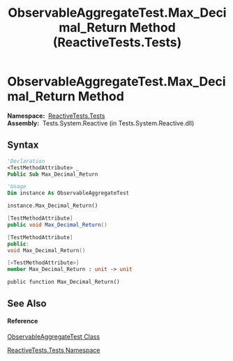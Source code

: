 ﻿---
title: ObservableAggregateTest.Max_Decimal_Return Method  (ReactiveTests.Tests)
TOCTitle: Max_Decimal_Return Method
ms:assetid: M:ReactiveTests.Tests.ObservableAggregateTest.Max_Decimal_Return
ms:mtpsurl: https://msdn.microsoft.com/en-us/library/reactivetests.tests.observableaggregatetest.max_decimal_return(v=VS.103)
ms:contentKeyID: 36618919
ms.date: 06/28/2011
mtps_version: v=VS.103
f1_keywords:
- ReactiveTests.Tests.ObservableAggregateTest.Max_Decimal_Return
dev_langs:
- CSharp
- JScript
- VB
- FSharp
- c++
---

# ObservableAggregateTest.Max\_Decimal\_Return Method

**Namespace:**  [ReactiveTests.Tests](hh289046\(v=vs.103\).md)  
**Assembly:**  Tests.System.Reactive (in Tests.System.Reactive.dll)

## Syntax

``` vb
'Declaration
<TestMethodAttribute> _
Public Sub Max_Decimal_Return
```

``` vb
'Usage
Dim instance As ObservableAggregateTest

instance.Max_Decimal_Return()
```

``` csharp
[TestMethodAttribute]
public void Max_Decimal_Return()
```

``` c++
[TestMethodAttribute]
public:
void Max_Decimal_Return()
```

``` fsharp
[<TestMethodAttribute>]
member Max_Decimal_Return : unit -> unit 
```

``` jscript
public function Max_Decimal_Return()
```

## See Also

#### Reference

[ObservableAggregateTest Class](hh314823\(v=vs.103\).md)

[ReactiveTests.Tests Namespace](hh289046\(v=vs.103\).md)

